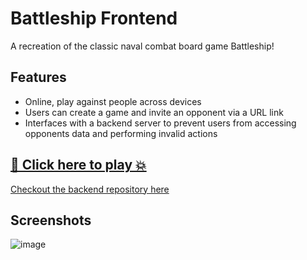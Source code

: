 # Battleship Frontend
A recreation of the classic naval combat board game Battleship! 

## Features
- Online, play against people across devices 
- Users can create a game and invite an opponent via a URL link
- Interfaces with a backend server to prevent users from accessing opponents data and performing invalid actions

## [🚢 Click here to play 💥](https://ddannyll.github.io/battleship-frontend)

[Checkout the backend repository here](https://github.com/ddannyll/battleship)

## Screenshots
![image](https://user-images.githubusercontent.com/80935652/216802406-ca45868d-0531-4795-b010-a41fa712aafb.png)
